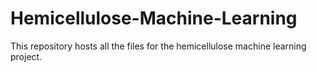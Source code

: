 # Hemicellulose-Machine-Learning
This repository hosts all the files for the hemicellulose machine learning project.
